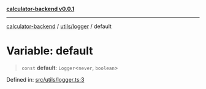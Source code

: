 [**calculator-backend v0.0.1**](../../../README.md)

***

[calculator-backend](../../../modules.md) / [utils/logger](../README.md) / default

# Variable: default

> `const` **default**: `Logger`\<`never`, `boolean`\>

Defined in: [src/utils/logger.ts:3](https://github.com/HessuRessu/calculator-backend/blob/9e0113add544d8bb9a8dd325db0bf2d995df2eea/src/utils/logger.ts#L3)
